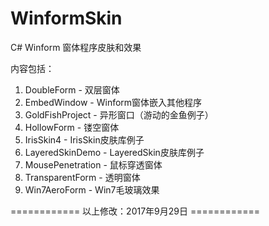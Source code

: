 # WinformSkin
C# Winform 窗体程序皮肤和效果

内容包括：
1. DoubleForm - 双层窗体
2. EmbedWindow - Winform窗体嵌入其他程序
3. GoldFishProject - 异形窗口（游动的金鱼例子）
4. HollowForm - 镂空窗体
5. IrisSkin4 - IrisSkin皮肤库例子
6. LayeredSkinDemo - LayeredSkin皮肤库例子
7. MousePenetration - 鼠标穿透窗体
8. TransparentForm - 透明窗体
9. Win7AeroForm - Win7毛玻璃效果

============ 以上修改：2017年9月29日 ============
